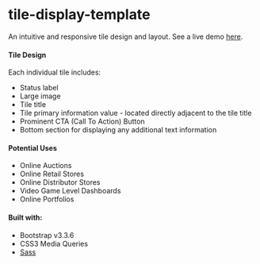# tile-display-template
An intuitive and responsive tile design and layout. See a live demo [here](http://tile-display-template.jackrzhang.com).

#### Tile Design
Each individual tile includes:
 - Status label
 - Large image
 - Tile title
 - Tile primary information value - located directly adjacent to the tile title
 - Prominent CTA (Call To Action) Button
 - Bottom section for displaying any additional text information

#### Potential Uses
- Online Auctions
- Online Retail Stores
- Online Distributor Stores
- Video Game Level Dashboards
- Online Portfolios

#### Built with:
 - Bootstrap v3.3.6
 - CSS3 Media Queries
 - [Sass](http://sass-lang.com/)


